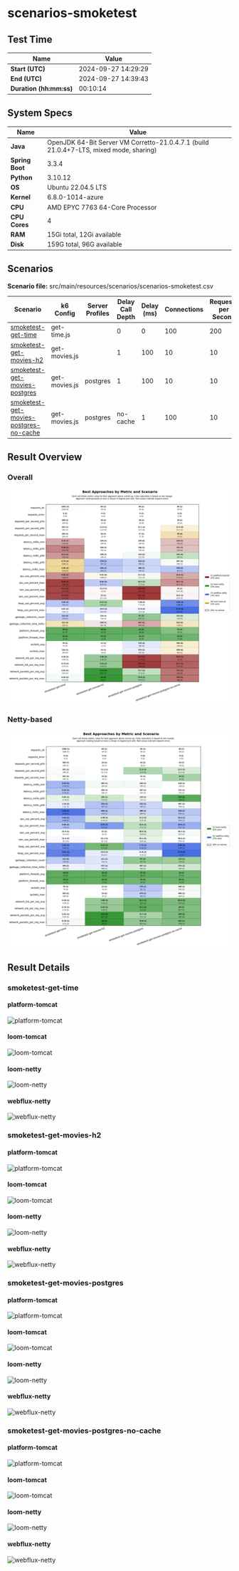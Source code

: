 # scenarios-smoketest

## Test Time

| **Name**                | **Value** |
|-------------------------|-----------|
| **Start (UTC)** | 2024-09-27 14:29:29 |
| **End (UTC)** | 2024-09-27 14:39:43 |
| **Duration (hh:mm:ss)** | 00:10:14 |

## System Specs

| **Name**                | **Value** |
|-------------------------|-----------|
| **Java** | OpenJDK 64-Bit Server VM Corretto-21.0.4.7.1 (build 21.0.4+7-LTS, mixed mode, sharing) |
| **Spring Boot** | 3.3.4 |
| **Python** | 3.10.12 |
| **OS** | Ubuntu 22.04.5 LTS |
| **Kernel** | 6.8.0-1014-azure |
| **CPU** | AMD EPYC 7763 64-Core Processor |
| **CPU Cores** | 4 |
| **RAM** | 15Gi total, 12Gi available |
| **Disk** | 159G total, 96G available |

## Scenarios

**Scenario file:** src/main/resources/scenarios/scenarios-smoketest.csv

| Scenario | k6 Config | Server Profiles | Delay Call Depth | Delay (ms) | Connections | Requests per Second | Warmup Duration (s) | Test Duration (s) |
|----------|-----------|-----------------|------------------|------------|-------------|---------------------|---------------------|------------------|
| [smoketest-get-time](#smoketest-get-time) | get-time.js |  | 0 | 0 | 100 | 200 | 2 | 6 |
| [smoketest-get-movies-h2](#smoketest-get-movies-h2) | get-movies.js |  | 1 | 100 | 10 | 10 | 0 | 6 |
| [smoketest-get-movies-postgres](#smoketest-get-movies-postgres) | get-movies.js | postgres | 1 | 100 | 10 | 10 | 0 | 6 |
| [smoketest-get-movies-postgres-no-cache](#smoketest-get-movies-postgres-no-cache) | get-movies.js | postgres|no-cache | 1 | 100 | 10 | 10 | 0 | 6 |

## Result Overview

### Overall

![Overall Results](./results.png)
### Netty-based

![Netty Results](./results-netty.png)

## Result Details


### smoketest-get-time

#### platform-tomcat

![platform-tomcat](./smoketest-get-time/platform-tomcat.png)

#### loom-tomcat

![loom-tomcat](./smoketest-get-time/loom-tomcat.png)

#### loom-netty

![loom-netty](./smoketest-get-time/loom-netty.png)

#### webflux-netty

![webflux-netty](./smoketest-get-time/webflux-netty.png)


### smoketest-get-movies-h2

#### platform-tomcat

![platform-tomcat](./smoketest-get-movies-h2/platform-tomcat.png)

#### loom-tomcat

![loom-tomcat](./smoketest-get-movies-h2/loom-tomcat.png)

#### loom-netty

![loom-netty](./smoketest-get-movies-h2/loom-netty.png)

#### webflux-netty

![webflux-netty](./smoketest-get-movies-h2/webflux-netty.png)


### smoketest-get-movies-postgres

#### platform-tomcat

![platform-tomcat](./smoketest-get-movies-postgres/platform-tomcat.png)

#### loom-tomcat

![loom-tomcat](./smoketest-get-movies-postgres/loom-tomcat.png)

#### loom-netty

![loom-netty](./smoketest-get-movies-postgres/loom-netty.png)

#### webflux-netty

![webflux-netty](./smoketest-get-movies-postgres/webflux-netty.png)


### smoketest-get-movies-postgres-no-cache

#### platform-tomcat

![platform-tomcat](./smoketest-get-movies-postgres-no-cache/platform-tomcat.png)

#### loom-tomcat

![loom-tomcat](./smoketest-get-movies-postgres-no-cache/loom-tomcat.png)

#### loom-netty

![loom-netty](./smoketest-get-movies-postgres-no-cache/loom-netty.png)

#### webflux-netty

![webflux-netty](./smoketest-get-movies-postgres-no-cache/webflux-netty.png)


